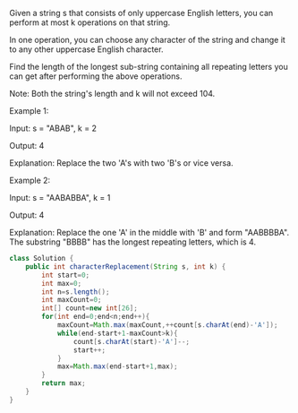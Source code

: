 Given a string s that consists of only uppercase English letters, you can perform at most k operations on that string.

In one operation, you can choose any character of the string and change it to any other uppercase English character.

Find the length of the longest sub-string containing all repeating letters you can get after performing the above operations.

Note:
Both the string's length and k will not exceed 104.

Example 1:

Input:
s = "ABAB", k = 2

Output:
4

Explanation:
Replace the two 'A's with two 'B's or vice versa.
 

Example 2:

Input:
s = "AABABBA", k = 1

Output:
4

Explanation:
Replace the one 'A' in the middle with 'B' and form "AABBBBA".
The substring "BBBB" has the longest repeating letters, which is 4.


```java
class Solution {
    public int characterReplacement(String s, int k) {
        int start=0;
        int max=0;
        int n=s.length();
        int maxCount=0;
        int[] count=new int[26];
        for(int end=0;end<n;end++){
            maxCount=Math.max(maxCount,++count[s.charAt(end)-'A']);
            while(end-start+1-maxCount>k){
                count[s.charAt(start)-'A']--;
                start++;
            }
            max=Math.max(end-start+1,max);
        }
        return max;
    }
}

```
